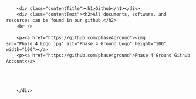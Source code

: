         <div class="contentTitle"><h1>Github</h1></div>
        <div class="contentText"><h2>All documents, software, and resources can be found in our github.</h2>
        <br />
        
        <p><a href="https://github.com/phase4ground"><img src="Phase_4_Logo.jpg" alt="Phase 4 Ground Logo" height="100" width="100"></a>
        <p><a href="https://github.com/phase4ground">Phase 4 Ground Github Account</a>
        
        
        
        
        </div>